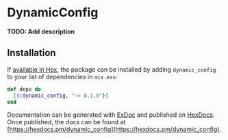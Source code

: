 # DynamicConfig

**TODO: Add description**

## Installation

If [available in Hex](https://hex.pm/docs/publish), the package can be installed
by adding `dynamic_config` to your list of dependencies in `mix.exs`:

```elixir
def deps do
  [{:dynamic_config, "~> 0.1.0"}]
end
```

Documentation can be generated with [ExDoc](https://github.com/elixir-lang/ex_doc)
and published on [HexDocs](https://hexdocs.pm). Once published, the docs can
be found at [https://hexdocs.pm/dynamic_config](https://hexdocs.pm/dynamic_config).

